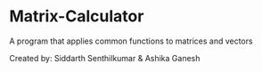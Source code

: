 # Matrix-Calculator
A program that applies common functions to matrices and vectors

Created by: Siddarth Senthilkumar & Ashika Ganesh